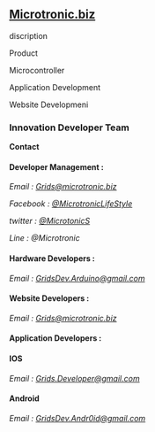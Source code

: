 ## [Microtronic.biz](http://microtronic.biz/)
discription

Product

Microcontroller

Application Development

Website Developmeni

### Innovation Developer Team
**Contact**

#### Developer Management :

*Email : Grids@microtronic.biz*

*Facebook : [@MicrotronicLifeStyle](https://www.facebook.com/MicrotronicLifeStyle)*

*twitter : [@MicrotonicS](https://mobile.twitter.com/MicrotonicS)*

*Line : @Microtronic*

#### Hardware Developers : 

*Email : GridsDev.Arduino@gmail.com*

#### Website Developers :

*Email : Grids@microtronic.biz*

#### Application Developers : 

#### IOS
*Email : Grids.Developer@gmail.com*

#### Android
*Email : GridsDev.Andr0id@gmail.com*
